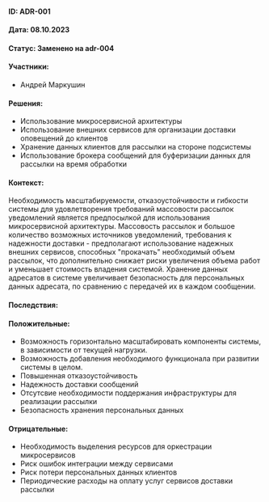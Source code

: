 #### ID: ADR-001

#### Дата: 08.10.2023

#### Статус: Заменено на adr-004

#### Участники:

* Андрей Маркушин

#### Решения:

* Использование микросервисной архитектуры
* Использование внешних сервисов для организации доставки оповещений до клиентов
* Хранение данных клиентов для рассылки на стороне подсистемы
* Использование брокера сообщений для буферизации данных для рассылки на время обработки

#### Контекст:

Необходимость масштабируемости, отказоустойчивости и гибкости системы для удовлетворения требований массовости рассылок уведомлений является предпосылкой для использования микросервисной архитектуры. Массовость рассылок и большое количество возможных источников уведомлений, требования к надежности доставки - предполагают использование надежных внешних сервисов, способных "прокачать" необходимый объем рассылок, что дополнительно снижает риски увеличения объема работ и уменьшает стоимость владения системой. Хранение данных адресатов в системе увеличивает безопасность для персональных данных адресата, по сравнению с передачей их в каждом сообщении. 

#### Последствия:

#### Положительные:

* Возможность горизонтально масштабировать компоненты системы, в зависимости от текущей нагрузки. 
* Возможность добавления необходимого функционала при развитии системы в целом. 
* Повышенная отказоустойчивость
* Надежность доставки сообщений
* Отсутсвие необходимости поддержания инфраструктуры для реализации рассылки
* Безопасность хранения персональных данных


#### Отрицательные:

* Необходимость выделения ресурсов для оркестрации микросервисов
* Риск ошибок интеграции между сервисами
* Риск потери персональных данных клиентов
* Периодические расходы на оплату услуг сервисов доставки рассылки
